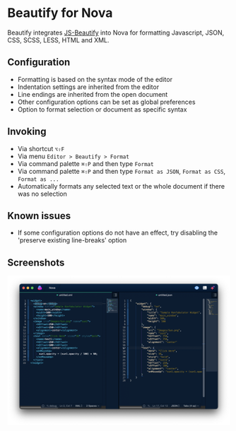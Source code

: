# Beautify for Nova

Beautify integrates [JS-Beautify](https://github.com/beautify-web/js-beautify) into Nova for 
formatting Javascript, JSON, CSS, SCSS, LESS, HTML and XML. 

## Configuration

* Formatting is based on the syntax mode of the editor
* Indentation settings are inherited from the editor
* Line endings are inherited from the open document
* Other configuration options can be set as global preferences
* Option to format selection or document as specific syntax

## Invoking

* Via shortcut `⌥⇧F`
* Via menu `Editor > Beautify > Format`
* Via command palette `⌘⇧P` and then type `Format`
* Via command palette `⌘⇧P` and then type `Format as JSON`, `Format as CSS`, `Format as ...`
* Automatically formats any selected text or the whole document if there was no selection

## Known issues

* If some configuration options do not have an effect, try disabling the 'preserve existing line-breaks' option

## Screenshots

![](https://github.com/patrickvuarnoz/nova-beautify/raw/master/screenshots/screenshot.png)

